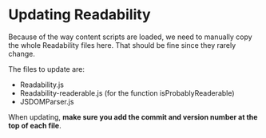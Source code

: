 # Updating Readability

Because of the way content scripts are loaded, we need to manually copy the whole Readability files here. That should be fine since they rarely change.

The files to update are:

- Readability.js
- Readability-readerable.js (for the function isProbablyReaderable)
- JSDOMParser.js

When updating, **make sure you add the commit and version number at the top of each file**.
